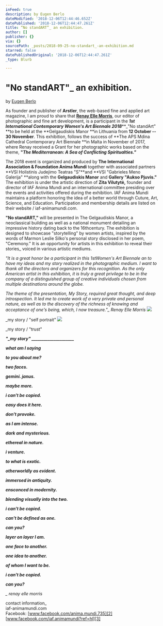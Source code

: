 ```yaml
---
inFeed: true
description: by Eugen Berlo
dateModified: '2018-12-06T12:44:46.652Z'
datePublished: '2018-12-06T12:44:47.261Z'
title: “No standART”_ an exhibition.
author: []
publisher: {}
via: {}
sourcePath: _posts/2018-09-25-no-standart_-an-exhibition.md
starred: false
datePublishedOriginal: '2018-12-06T12:44:47.261Z'
_type: Blurb

---
```

# "No standART"\_ an exhibition.

by [Eugen Berlo][0]

As founder and publisher of **Arstler**, the web-based fine and applied art magazine, I am proud to share that **[Renay Elle Morris][1]**, our editor of photographic and fine art development, is a participant in the _**1st International Contemporary Women's Art Biennale 2018**_**\_"No standArt" **to be held at the **Gelgaudiskis Manor **in Lithuania from **12 October -- 30 November**. This exhibition, follows the success of **The APS Mdina Cathedral Contemporary Art Biennale **in Malta in November of 2017, where Renay received a Grant for her photographic works based on the theme, **"**_**The Mediterranean: A Sea of Conflicting Spiritualties."**_

The 2018 event is organized and produced by **The International Association & Foundation Anima Mundi** together with associated partners **VSI Holistinis Judejimo Teatras "S"**and **VSI "Gabrieles Meno Galerija" **along with the **Gelgaudiskis Manor** and **Gallery "Aukso Pjuvis."** The exhibition is under the artistic direction of **Zita Vilutytė,** founder and director of IAF Anima Mundi and an international committee presiding over the events and activities offered during the exhibition. IAF Anima Mundi maintains a platform honoring the idea of a better world through Cuture, Art, Science, and Education. Participation and membership details are listed on their website / iaf-animamundi.com.

**"No standART,"** will be presented in The Gelgaudiskis Manor, a neoclassical building as well as a national monument detailing an impressive history dating back to the 16thcentury. The exhibition is designed to showcase "storytelling" by women artists, inspired by the words of Marmon Leslie Silko's personal story disclosed in her poem, "Ceremony." It is an opportunity for artists in this exhibition to reveal their stories\_ voiced in various artistic mediums.

_"It is a great honor be a participant in this 1stWomen's Art Biennale an to have my ideas and my story realized in the photographic medium. I want to thank all the directors and organizers for this recognition. As the only American artist in this exhibition, it is truly a great privilege to be in the company of a distinguished group of creative individuals chosen from multiple destinations around the globe._

_The theme of the presentation, My Story, required great thought, and deep introspection. It led me to create work of a very private and personal nature, as well as to the discovery of the richness of knowing and acceptance of one's being, which, I now treasure."\_ Renay Elle Morris_
![](https://the-grid-user-content.s3-us-west-2.amazonaws.com/e56d8d49-a1da-417b-b4de-f593fd507c69.jpg)

\_my story / "self portrait"
![](https://the-grid-user-content.s3-us-west-2.amazonaws.com/d578e2ac-9777-4192-8454-3231081c8266.jpg)

\_my story / "trust"

_**"\_my story" \_\_\_\_\_\_\_\_\_\_\_\_\_\_\_\_\_\_\_\_\_**_

_**what am I saying**_

_**to you about me?**_

_**two faces.**_

_**gemini. janus.**_

_**maybe more.**_

_**i can't be copied.**_

_**easy does it here.**_

_**don't provoke.**_

_**as I am intense.**_

_**dark and mysterious.**_

_**ethereal in nature.**_

_**i venture.**_

_**to what is exotic.**_

_**otherworldly as evident.**_

_**immersed in antiquity.**_

_**ensconced in modernity.**_

_**blending visually into the two.**_

_**i can't be copied.**_

_**can't be defined as one.**_

_**can you?**_

_**layer on layer I am.**_

_**one face to another.**_

_**one idea to another.**_

_**of whom I want to be.**_

_**i can't be copied.**_

_**can you?**_

_\_ renay elle morris_

contact information\_  
iaf-animamundi.com  
Facebook: [www.facebook.com/anima.mundi.735][2]  
[www.facebook.com/iaf.animamundi?ref=hl][3]

[0]: http://arstler.com/eugen-bogdan-berlo/
[1]: http://renayellemorris.com/_no-standart_-an-exhibition-by-eugen-berlo/
[2]: https://www.facebook.com/anima.mundi.735
[3]: https://www.facebook.com/iaf.animamundi?ref=hl
